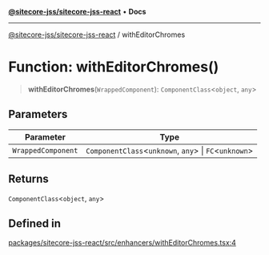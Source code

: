 [**@sitecore-jss/sitecore-jss-react**](../README.md) • **Docs**

***

[@sitecore-jss/sitecore-jss-react](../README.md) / withEditorChromes

# Function: withEditorChromes()

> **withEditorChromes**(`WrappedComponent`): `ComponentClass`\<`object`, `any`\>

## Parameters

| Parameter | Type |
| ------ | ------ |
| `WrappedComponent` | `ComponentClass`\<`unknown`, `any`\> \| `FC`\<`unknown`\> |

## Returns

`ComponentClass`\<`object`, `any`\>

## Defined in

[packages/sitecore-jss-react/src/enhancers/withEditorChromes.tsx:4](https://github.com/Sitecore/xmc-jss-dev/blob/6bb35d1fb67e125ec198f967a41cfdefc0c0a459/packages/sitecore-jss-react/src/enhancers/withEditorChromes.tsx#L4)
